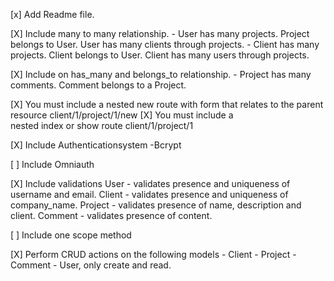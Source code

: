 [x] Add Readme file.

[X] Include many to many relationship.
    - User has many projects.  Project belongs to User.  User has many clients through projects.
    - Client has many projects.  Client belongs to User.  Client has many users through projects.

[X] Include on has_many and belongs_to relationship.
    - Project has many comments.  Comment belongs to a Project.

[X] You must include a nested new route with form that relates to the parent resource
  client/1/project/1/new
[X] You must include a nested index or show route
  client/1/project/1

[X] Include Authenticationsystem
    -Bcrypt

[ ] Include Omniauth

[X] Include validations
    User - validates presence and uniqueness of username and email.
    Client - validates presence and uniqueness of company_name.
    Project - validates presence of name, description and client.
    Comment - validates presence of content.

[ ] Include one scope method

[X] Perform CRUD actions on the following models
    - Client
    - Project
    - Comment
    - User, only create and read.
